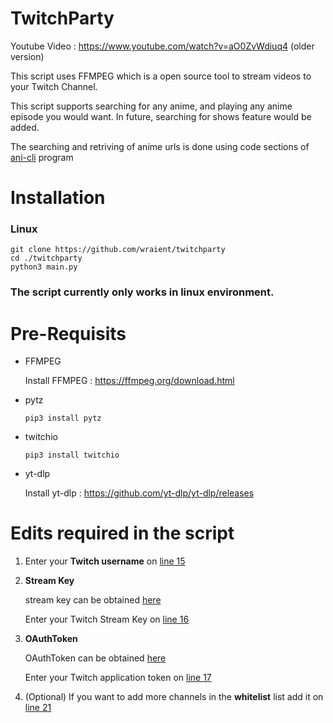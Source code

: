 # TwitchParty

Youtube Video : https://www.youtube.com/watch?v=aO0ZvWdiuq4 (older version)

This script uses FFMPEG which is a open source tool to stream videos to your Twitch Channel.

This script supports searching for any anime, and playing any anime episode you would want. In future, searching for shows feature would be added.

The searching and retriving of anime urls is done using code sections of [ani-cli](https://github.com/pystardust/ani-cli) program

# Installation

### Linux
```
git clone https://github.com/wraient/twitchparty
cd ./twitchparty
python3 main.py
```

### The script currently only works in linux environment.

# Pre-Requisits

- FFMPEG
  
  Install FFMPEG : https://ffmpeg.org/download.html
- pytz

  `pip3 install pytz`

- twitchio

  `pip3 install twitchio`
  
- yt-dlp

  Install yt-dlp : https://github.com/yt-dlp/yt-dlp/releases

# Edits required in the script

 1. Enter your **Twitch username** on [line 15](https://github.com/Wraient/TwitchParty/blob/main/main.py#L15)


 2. **Stream Key**

     stream key can be obtained [here](https://dashboard.twitch.tv/u/YOUR_USERNAME/settings/stream)
    
     Enter your Twitch Stream Key on [line 16](https://github.com/Wraient/TwitchParty/blob/main/main.py#L16)

 3. **OAuthToken**

    OAuthToken can be obtained [here](https://twitchtokengenerator.com/)

    Enter your Twitch application token on [line 17](https://github.com/Wraient/TwitchParty/blob/main/main.py#L17)


 4. (Optional) If you want to add more channels in the **whitelist** list add it on [line 21](https://github.com/Wraient/TwitchParty/blob/main/main.py#L21)
